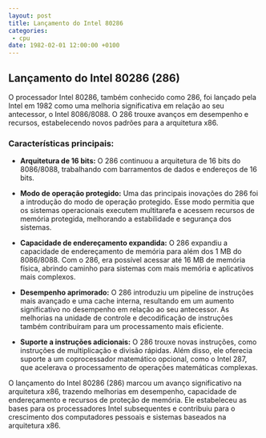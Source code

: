 ```yaml
---
layout: post
title: Lançamento do Intel 80286
categories:
 - cpu
date: 1982-02-01 12:00:00 +0100
---
```


## Lançamento do Intel 80286 (286)

O processador Intel 80286, também conhecido como 286, foi lançado pela Intel em 1982 como uma melhoria significativa em relação ao seu antecessor, o Intel 8086/8088. O 286 trouxe avanços em desempenho e recursos, estabelecendo novos padrões para a arquitetura x86.

### Características principais:

- **Arquitetura de 16 bits:** O 286 continuou a arquitetura de 16 bits do 8086/8088, trabalhando com barramentos de dados e endereços de 16 bits.

- **Modo de operação protegido:** Uma das principais inovações do 286 foi a introdução do modo de operação protegido. Esse modo permitia que os sistemas operacionais executem multitarefa e acessem recursos de memória protegida, melhorando a estabilidade e segurança dos sistemas.

- **Capacidade de endereçamento expandida:** O 286 expandiu a capacidade de endereçamento de memória para além dos 1 MB do 8086/8088. Com o 286, era possível acessar até 16 MB de memória física, abrindo caminho para sistemas com mais memória e aplicativos mais complexos.

- **Desempenho aprimorado:** O 286 introduziu um pipeline de instruções mais avançado e uma cache interna, resultando em um aumento significativo no desempenho em relação ao seu antecessor. As melhorias na unidade de controle e decodificação de instruções também contribuíram para um processamento mais eficiente.

- **Suporte a instruções adicionais:** O 286 trouxe novas instruções, como instruções de multiplicação e divisão rápidas. Além disso, ele oferecia suporte a um coprocessador matemático opcional, como o Intel 287, que acelerava o processamento de operações matemáticas complexas.

O lançamento do Intel 80286 (286) marcou um avanço significativo na arquitetura x86, trazendo melhorias em desempenho, capacidade de endereçamento e recursos de proteção de memória. Ele estabeleceu as bases para os processadores Intel subsequentes e contribuiu para o crescimento dos computadores pessoais e sistemas baseados na arquitetura x86.
